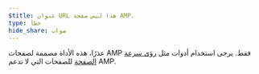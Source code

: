 ```yaml
---
$title: عنوان URL هذا ليس صفحة AMP.
type: خطأ
hide_share: صواب
---
```


عذرًا، هذه الأداة مصممة لصفحات AMP فقط. يرجى استخدام أدوات مثل [رؤى سرعة الصفحة](https://developers.google.com/speed/pagespeed/insights/?hl=ar) للصفحات التي لا تدعم AMP.
